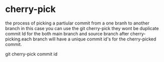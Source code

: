 # cherry-pick
the process of picking a partiular commit from a one branh to another branch in this case you can use the git cherry-pick
they wont be duplicate commit Id for the both main branch and source branch after cherry-picking.each branch will have a unique commit id's for the cherry-picked commit.

git cherry-pick commit id

